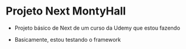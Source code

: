 # Projeto Next MontyHall

- Projeto básico de Next de um curso da Udemy que estou fazendo

- Basicamente, estou testando o framework
